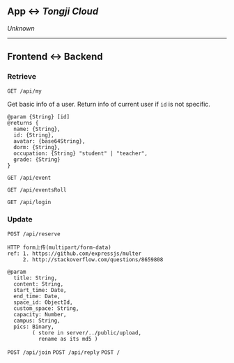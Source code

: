 ## App <-> *Tongji Cloud*

*Unknown*

****
## Frontend <-> Backend

### Retrieve

`GET /api/my`

Get basic info of a user. Return info of current user if `id` is not specific.
```
@param {String} [id]
@returns {
  name: {String},
  id: {String},
  avatar: {base64String},
  dorm: {String},
  occupation: {String} "student" | "teacher",
  grade: {String}
}
```
`GET /api/event`

`GET /api/eventsRoll`

`GET /api/login`

### Update
`POST /api/reserve`
```
HTTP form上传(multipart/form-data)
ref: 1. https://github.com/expressjs/multer
     2. http://stackoverflow.com/questions/8659808

@param
  title: String,
  content: String,
  start_time: Date,
  end_time: Date,
  space_id: ObjectId,
  custom_space: String,
  capacity: Number,
  campus: String,
  pics: Binary,
        ( store in server/../public/upload,
          rename as its md5 )  
```
`POST /api/join`
`POST /api/reply`
`POST /`
